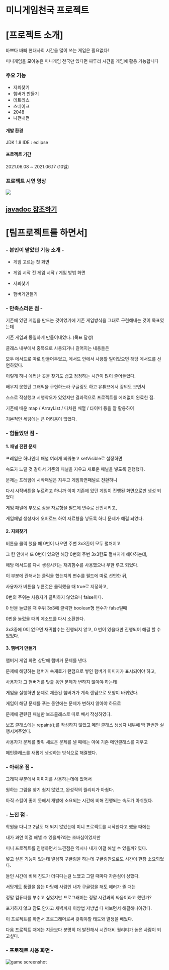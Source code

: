 # 미니게임천국 프로젝트



# [프로젝트 소개]

바쁘다 바빠 현대사회 시간을 많이 쓰는 게임은 필요없다!

미니게임을 모아놓은 미니게임 천국만 있다면 짜투리 시간을 게임에 활용 가능합니다



### 주요 기능

- 지뢰찾기 
- 햄버거 만들기
- 테트리스
- 스네이크
- 2048
- 니편내편



#### 개발 환경

JDK 1.8
IDE : eclipse



#### 프로젝트 기간

2021.06.08 ~ 2021.06.17  (10일)



### 프로젝트 시연 영상

<div>
	<a href="https://www.youtube.com/watch?v=4aJZRGXHV_A" target="_blank"><image src = "https://img.youtube.com/vi/4aJZRGXHV_A/mqdefault.jpg"></a>	
</div>



## [javadoc 참조하기](https://2miri.github.io/java-mini-project//doc/index.html)



# [팀프로젝트를 하면서]



### - 본인이 맡았던 기능 소개 -

- 게임 고르는 첫 화면

- 게임 시작 전 게임 시작 / 게임 방법 화면

- 지뢰찾기

- 햄버거만들기

  

### - 만족스러운 점 -

기존에 있던 게임을 만드는 것이었기에 기존 게임방식을 그대로 구현해내는 것이 목표였는데

기존 게임과 동일하게 만들어내었다. (목표 달성)



클래스 내부에서 중복으로 사용되거나 길어지는 내용들은

모두 메서드로 따로 만들어두었고, 메서드 안에서 사용할 일이있으면 해당 메서드를 선언하였다.

이렇게 하니 에러난 곳을 찾기도 쉽고 정정하는 시간이 많이 줄어들었다.



배우지 못했던 그래픽을 구현하느라 구글링도 하고 유튜브에서 강의도 보면서

스스로 작성했고 시행착오가 있었지만 결과적으로 프로젝트를 에러없이 완료한 점.



기존에 배운 map / ArrayList / 다차원 배열 / 타이머 등을 잘 활용하여

기본적인 세팅에는 큰 어려움이 없었다.



### - 힘들었던 점 -

#### 1. 패널 전환 문제

프레임은 하나인데 패널 여러개 띄워놓고 setVisible로 설정하면

속도가 느릴 것 같아서 기존의 패널을 지우고 새로운 패널을 넣도록 진행했다.

문제는 프레임에 시작패널은 지우고 게임화면패널로 전환하니

다시 시작버튼을 누르려고 하니까 이미 기존에 있던 게임이 진행된 화면으로만 생성 되었다



게임 패널에 부모로 삼을 자료형을 필드에 변수로 선언시키고,

게임패널 생성자에 오버로드 하여 자료형을 넣도록 하니 문제가 해결 되었다.



#### 2. 지뢰찾기

버튼을 클릭 했을 때 0번이 나오면 주변 3x3칸이 모두 펼쳐지고

그 칸 안에서 또 0번이 있으면 해당 0번의 주변 3x3칸도 펼쳐지게 해야하는데,

해당 메서드를 다시 생성시키는 재귀함수를 사용했으나 무한 루프 되었다. 



이 부분에 관해서는 클릭을 했는지의 변수를 필드에 따로 선언한 뒤,

사용자가 버튼을 누른것은 클릭했을 때 true로 지정하고,

0번의 주위는 사용자가 클릭하지 않았으니 false이다.

0 번을 눌렀을 때 주위 3x3에 클릭한 boolean형 변수가 false일때

0번을 눌렀을 때의 메소드를 다시 소환한다.

3x3중에 0이 없으면 재귀함수는 진행되지 않고, 0 번이 있을때만 진행되어 해결 할 수 있었다.



#### 3. 햄버거 만들기

햄버거 게임 화면 상단에 햄버거 문제를 낸다.

문제에 해당하는 햄버거 속재료가 랜덤으로 쌓인 햄버거 이미지가 표시되어야 하고,

사용자가 그 햄버거를 맞출 동안 문제가 변하지 않아야 하는데

게임을 실행하면 문제로 제출된 햄버거가 계속 랜덤으로 모양이 바뀌었다.



게임이 해당 문제를 푸는 동안에는 문제가 변하지 않아야 하므로 

문제에 관련된 패널만 보조클래스로 따로 빼서 작성하였다.

보조 클래스에는 repaint();를 작성하지 않았고 메인 클래스 생성자 내부에 딱 한번만 실행시켜주었다.

사용자가 문제를 맞춰 새로운 문제를 낼 때에는 아예 기존 메인클래스를 지우고 

메인클래스를 새롭게 생성하는 방식으로 해결했다.



### - 아쉬운 점 -

그래픽 부분에서 이미지를 사용하는데에 있어서

원하는 그림을 찾기 쉽지 않았고, 완성작의 퀄리티가 아쉽다.

아직 스킬이 좋지 못해서 개발에 소요되는 시간에 비해  진행되는 속도가 아쉬웠다.



### - 느낀 점  -

학원을 다니고 2달도 채 되지 않았는데 미니 프로젝트를 시작한다고 했을 때에는 

내가 과연 이걸 해낼 수 있을까?라는 조바심이었지만

미니 프로젝트를 진행하면서 느낀점은 역시나 내가 이걸 해낼 수 있을까? 였다.

넣고 싶은 기능이 있는데 열심히 구글링을 하는데 구글링만으로도 시간이 한참 소요되었다.

들인 시간에 비해 진도가 더디다는걸 느꼈고 그럴 때마다 자존심이 상했다.

서당개도 풍월을 읊는 마당에 사람인 내가 구글링을 해도 에러가 뜰 때는 

정말 컴퓨터를 부수고 싶었지만 프로그래머는 정말 시간과의 싸움이라고 했던가? 

포기하지 않고 잠도 안자고 새벽까지  이방법 저방법 다 써보면서 해결해나아갔다.

이 프로젝트를 하면서 프로그래머로써 갖춰야할 태도와 열정을 배웠다.

다음 프로젝트 때에는 지금보다 분명히 더 발전해서 시간대비 퀄리티가 높은 사람이 되고싶다.



### - 프로젝트 사용 화면 -

![game screenshot](https://user-images.githubusercontent.com/83326164/122423253-bf9bce00-cfc8-11eb-8e28-aa1483b2fd71.png)
